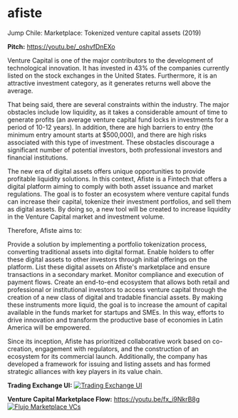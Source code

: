 # afiste
Jump Chile: Marketplace: Tokenized venture capital assets (2019)

**Pitch:** https://youtu.be/_oshvfDnEXo

Venture Capital is one of the major contributors to the development of technological innovation. It has invested in 43% of the companies currently listed on the stock exchanges in the United States. Furthermore, it is an attractive investment category, as it generates returns well above the average.

That being said, there are several constraints within the industry. The major obstacles include low liquidity, as it takes a considerable amount of time to generate profits (an average venture capital fund locks in investments for a period of 10-12 years). In addition, there are high barriers to entry (the minimum entry amount starts at $500,000), and there are high risks associated with this type of investment. These obstacles discourage a significant number of potential investors, both professional investors and financial institutions.

The new era of digital assets offers unique opportunities to provide profitable liquidity solutions. In this context, Afiste is a Fintech that offers a digital platform aiming to comply with both asset issuance and market regulations. The goal is to foster an ecosystem where venture capital funds can increase their capital, tokenize their investment portfolios, and sell them as digital assets. By doing so, a new tool will be created to increase liquidity in the Venture Capital market and investment volume.

Therefore, Afiste aims to:

Provide a solution by implementing a portfolio tokenization process, converting traditional assets into digital format.
Enable holders to offer these digital assets to other investors through initial offerings on the platform.
List these digital assets on Afiste's marketplace and ensure transactions in a secondary market.
Monitor compliance and execution of payment flows.
Create an end-to-end ecosystem that allows both retail and professional or institutional investors to access venture capital through the creation of a new class of digital and tradable financial assets.
By making these instruments more liquid, the goal is to increase the amount of capital available in the funds market for startups and SMEs. In this way, efforts to drive innovation and transform the productive base of economies in Latin America will be empowered.

Since its inception, Afiste has prioritized collaborative work based on co-creation, engagement with regulators, and the construction of an ecosystem for its commercial launch. Additionally, the company has developed a framework for issuing and listing assets and has formed strategic alliances with key players in its value chain.

**Trading Exchange UI:**
  <a href="https://youtu.be/fx_i9NkrB8g">
    <img src="https://github-production-user-asset-6210df.s3.amazonaws.com/52969662/282203775-735cbafd-0789-427c-8d73-7a7a8d4f6def.png" alt="Trading Exchange UI">
  </a>

**Venture Capital Marketplace Flow:** https://youtu.be/fx_i9NkrB8g
  <a href="https://youtu.be/fx_i9NkrB8g">
    <img src="https://github-production-user-asset-6210df.s3.amazonaws.com/52969662/280883110-b43b429f-7c4e-4836-9ce3-a0e36ca90ceb.png" alt="Flujo Marketplace VCs">
  </a>
